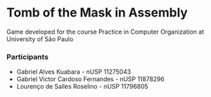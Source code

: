 # Tomb of the Mask in Assembly

Game developed for the course Practice in Computer Organization at University of São Paulo

### Participants
* Gabriel Alves Kuabara - nUSP 11275043
* Gabriel Victor Cardoso Fernandes - nUSP 11878296
* Lourenço de Salles Roselino - nUSP 11796805
